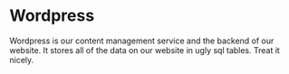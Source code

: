 # Wordpress

Wordpress is our content management service and the backend of our website. It stores all of the data on our website in ugly sql tables. Treat it nicely.
